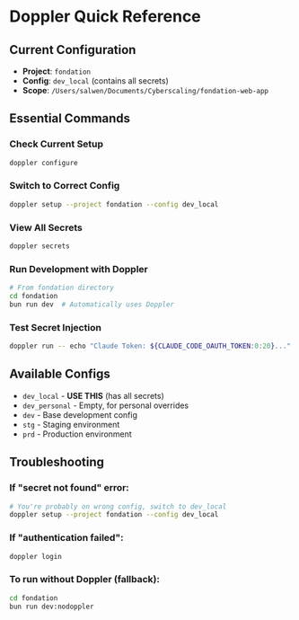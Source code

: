 # Doppler Quick Reference

## Current Configuration
- **Project**: `fondation`
- **Config**: `dev_local` (contains all secrets)
- **Scope**: `/Users/salwen/Documents/Cyberscaling/fondation-web-app`

## Essential Commands

### Check Current Setup
```bash
doppler configure
```

### Switch to Correct Config
```bash
doppler setup --project fondation --config dev_local
```

### View All Secrets
```bash
doppler secrets
```

### Run Development with Doppler
```bash
# From fondation directory
cd fondation
bun run dev  # Automatically uses Doppler
```

### Test Secret Injection
```bash
doppler run -- echo "Claude Token: ${CLAUDE_CODE_OAUTH_TOKEN:0:20}..."
```

## Available Configs
- `dev_local` - **USE THIS** (has all secrets)
- `dev_personal` - Empty, for personal overrides
- `dev` - Base development config
- `stg` - Staging environment
- `prd` - Production environment

## Troubleshooting

### If "secret not found" error:
```bash
# You're probably on wrong config, switch to dev_local
doppler setup --project fondation --config dev_local
```

### If "authentication failed":
```bash
doppler login
```

### To run without Doppler (fallback):
```bash
cd fondation
bun run dev:nodoppler
```